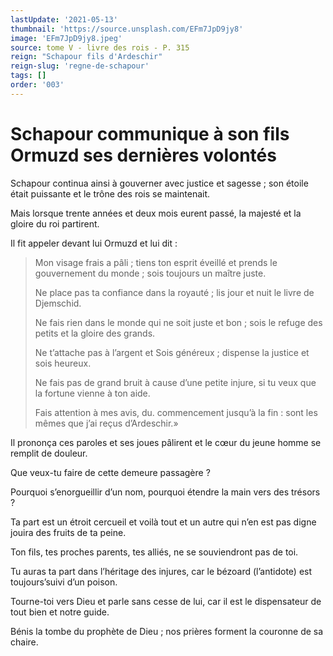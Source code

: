 ```yaml
---
lastUpdate: '2021-05-13'
thumbnail: 'https://source.unsplash.com/EFm7JpD9jy8'
image: 'EFm7JpD9jy8.jpeg'
source: tome V - livre des rois - P. 315
reign: "Schapour fils d'Ardeschir"
reign-slug: 'regne-de-schapour'
tags: []
order: '003'
---
```


# Schapour communique à son fils Ormuzd ses dernières volontés

Schapour continua ainsi à gouverner avec justice et sagesse ; son étoile était puissante et le trône des rois se maintenait.

Mais lorsque trente années et deux mois eurent passé, la majesté et la gloire du roi partirent.

Il fit appeler devant lui Ormuzd et lui dit :

> Mon visage frais a pâli ; tiens ton esprit éveillé et prends le gouvernement du monde ; sois toujours un maître juste.
>
> Ne place pas ta confiance dans la royauté ; lis jour et nuit le livre de Djemschid.
>
> Ne fais rien dans le monde qui ne soit juste et bon ; sois le refuge des petits et la gloire des grands.
>
> Ne t’attache pas à l’argent et Sois généreux ; dispense la justice et sois heureux.
>
> Ne fais pas de grand bruit à cause d’une petite injure, si tu veux que la fortune vienne à ton aide.
>
> Fais attention à mes avis, du. commencement jusqu’à la fin : sont les mêmes que j’ai reçus d’Ardeschir.»

Il prononça ces paroles et ses joues pâlirent et le cœur du jeune homme se remplit de douleur.

Que veux-tu faire de cette demeure passagère ?

Pourquoi s’enorgueillir d’un nom, pourquoi étendre la main vers des trésors ?

Ta part est un étroit cercueil et voilà tout et un autre qui n’en est pas digne jouira des fruits de ta peine.

Ton fils, tes proches parents, tes alliés, ne se souviendront pas de toi.

Tu auras ta part dans l’héritage des injures, car le bézoard (l’antidote) est toujours’suivi d’un poison.

Tourne-toi vers Dieu et parle sans cesse de lui, car il est le dispensateur de tout bien et notre guide.

Bénis la tombe du prophète de Dieu ; nos prières forment la couronne de sa chaire.
